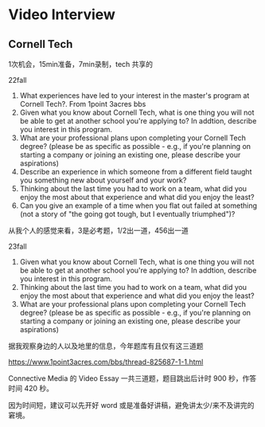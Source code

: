 # Video Interview

## Cornell Tech

1次机会，15min准备，7min录制，tech 共享的

22fall

1. What experiences have led to your interest in the master's program at Cornell Tech?. From 1point 3acres bbs
2. Given what you know about Cornell Tech, what is one thing you will not be able to get at another school you're applying to? In addtion, describe you interest in this program.
3. What are your professional plans upon completing your Cornell Tech degree? (please be as specific as possible - e.g., if you're planning on starting a company or joining an existing one, please describe your aspirations)
4. Describe an experience in which someone from a different field taught you something new about yourself and your work?
5. Thinking about the last time you had to work on a team, what did you enjoy the most about that experience and what did you enjoy the least?
6. Can you give an example of a time when you flat out failed at something (not a story of "the going got tough, but I eventually triumphed")?

从我个人的感觉来看，3是必考题，1/2出一道，456出一道

23fall

1. Given what you know about Cornell Tech, what is one thing you will not be able to get at another school you're applying to? In addtion, describe you interest in this program.
2. Thinking about the last time you had to work on a team, what did you enjoy the most about that experience and what did you enjoy the least?
3. What are your professional plans upon completing your Cornell Tech degree? (please be as specific as possible - e.g., if you're planning on starting a company or joining an existing one, please describe your aspirations)

据我观察身边的人以及地里的信息，今年题库有且仅有这三道题

https://www.1point3acres.com/bbs/thread-825687-1-1.html

Connective Media 的 Video Essay 一共三道题，题目跳出后计时 900 秒，作答时间 420 秒。

因为时间短，建议可以先开好 word 或是准备好讲稿，避免讲太少/来不及讲完的窘境。